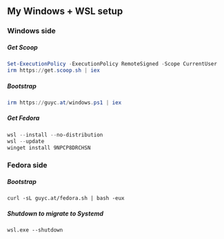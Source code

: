 ## My Windows + WSL setup

### Windows side

##### Get Scoop

```powershell
Set-ExecutionPolicy -ExecutionPolicy RemoteSigned -Scope CurrentUser
irm https://get.scoop.sh | iex
```

##### Bootstrap

```powershell
irm https://guyc.at/windows.ps1 | iex
```

##### Get Fedora

```powershell
wsl --install --no-distribution
wsl --update
winget install 9NPCP8DRCHSN
```

### Fedora side

##### Bootstrap

```shell
curl -sL guyc.at/fedora.sh | bash -eux
```

##### Shutdown to migrate to Systemd

```shell
wsl.exe --shutdown
```
